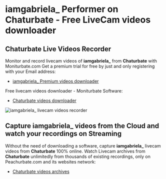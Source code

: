 # iamgabriela_ Performer on Chaturbate - Free LiveCam videos downloader

## Chaturbate Live Videos Recorder

Monitor and record livecam videos of **iamgabriela_** from **Chaturbate** with Moniturbate.com
Get a premium trial for free by just and only registering with your Email address:
* [iamgabriela_ Premium videos downloader](https://moniturbate.com/request-demo-licence-key.html)

Free livecam videos downloader - Moniturbate Software:
* [Chaturbate videos downloader](https://moniturbate.com/moniturbate-download-software.html)

![iamgabriela_ livecam videos recorder](https://peachurnet.com/templates/moniturbate-software.png)


## Capture iamgabriela_ videos from the Cloud and watch your recordings on Streaming

Without the need of downloading a software, capture **iamgabriela_** livecam videos from **Chaturbate** 100% online.
Watch Livecam archives from **Chaturbate** unlimitedly from thousands of existing recordings, only on Peachurbate.com and its websites network:
* [Chaturbate videos archives](https://peachurnet.com/)